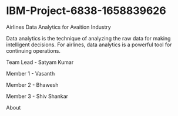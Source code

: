 # IBM-Project-6838-1658839626
Airlines Data Analytics for Avaition Industry

Data analytics is the technique of analyzing the raw data for making intelligent decisions. For airlines, data analytics is a powerful tool for continuing operations.

Team Lead - Satyam Kumar

Member 1 -  Vasanth

Member 2 - Bhawesh

Member 3 - Shiv Shankar

About


